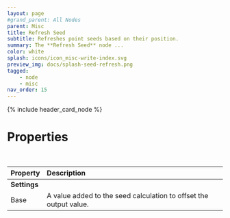 ```yaml
---
layout: page
#grand_parent: All Nodes
parent: Misc
title: Refresh Seed
subtitle: Refreshes point seeds based on their position.
summary: The **Refresh Seed** node ...
color: white
splash: icons/icon_misc-write-index.svg
preview_img: docs/splash-seed-refresh.png
tagged: 
    - node
    - misc
nav_order: 15
---
```


{% include header_card_node %}

# Properties
<br>

| Property       | Description          |
|:-------------|:------------------|
|**Settings**||
| Base           | A value added to the seed calculation to offset the output value.  |